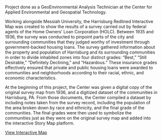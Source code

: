 Project done as a GeoEnvironmental Analysis Technician at the Center for Applied Environmental and Geospatial Technology.

Working alongside Messiah University, the Harrisburg Redlined Interactive Map was created to show the results of a survey carried out by federal agents of the Home Owners’ Loan Corporation (HOLC). Between 1935 and 1936, the survey was conducted to pinpoint parts of the city and surrounding communities that they judged worthy of investment through government-backed housing loans. The survey gathered information about the property and population of Harrisburg and its surrounding communities in order to divide inhabited zones into four distinct grades: “Best,” “Still Desirable,” “Definitely Declining,” and “Hazardous.” These insurance grades effectively ensured that private and public housing loans were awarded to communities and neighborhoods according to their racial, ethnic, and economic characteristics. 

At the beginning of this project, the Center was given a digital copy of the original survey map from 1936, and a digitized dataset of the communities in Harrisburg, PA. From those documents, the Center compiled a dataset by including notes taken from the survey record, including the population of the area broken down by race and ethnicity, and the final grade of the communities. The final grades were then used to symbolize the communities just as they were on the original survey map and added into the interactive Story Map platform. 

[View Interactive Map](https://harrisburgu.maps.arcgis.com/apps/webappviewer/index.html?id=8252380a19d1432386a84283c8ccb56e%20)

